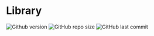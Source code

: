 # Library


![Github version](https://img.shields.io/badge/version-0.1.0-darkblue?style=flat-square)
![GitHub repo size](https://img.shields.io/github/repo-size/erikpersson0884/library?color=blue&style=flat-square)
![GitHub last commit](https://img.shields.io/github/last-commit/erikpersson0884/library?color=darkgreen&style=flat-square)

